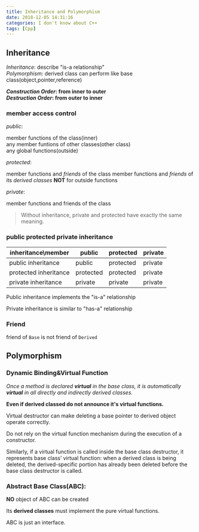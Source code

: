 ```yaml
---
title: Inheritance and Polymorphism
date: 2018-12-05 14:31:16
categories: I don't know about C++
tags: [Cpp] 
---
```

## Inheritance 

_Inheritance_:    describe "is-a relationship"  
_Polymorphism_:   derived class can perform like base class(object,pointer,reference)

**_Construction Order_: from inner to outer   
_Destruction Order_: from outer to inner**

### member access control

_public_:   

member functions of the class(inner)    
any member funtions of other classes(other class)   
any global functions(outside)   

_protected_:

member functions and _friends_ of the class 
member functions and _friends_ of its _derived classes_ 
**NOT** for outside functions   

_private_:

member functions and friends of the class

> Without inheritance, private and protected have exactly the same meaning.

### public protected private inheritance

inheritance\member     |public     |protected  |private 
-----------------------|-----------|-----------|--------
public inheritance     |public     |protected  |private 
protected inheritance  |protected  |protected  |private
private inheritance    |private    |private    |private

Public inheritance implements the "is-a" relationship

Private inheritance is similar to "has-a" relationship

### Friend

friend of `Base` is not friend of `Derived`

## Polymorphism

###  Dynamic Binding&Virtual Function

*Once a method is declared __virtual__ in the base class, it is automatically __virtual__ in all directly and indirectly derived classes.*

**Even if derived classed do not announce it's virtual functions.**

Virtual destructor can make deleting a base pointer to derived object operate correctly.

Do not rely on the virtual function mechanism during the execution of
a constructor.

Similarly, if a virtual function is called inside the base class destructor,
it represents base class’ virtual function: when a derived class is being
deleted, the derived-specific portion has already been deleted before
the base class destructor is called.

### Abstract Base Class(ABC):

**NO** object of ABC can be created

Its **derived classes** must implement the pure virtual functions.

ABC is just an interface.

